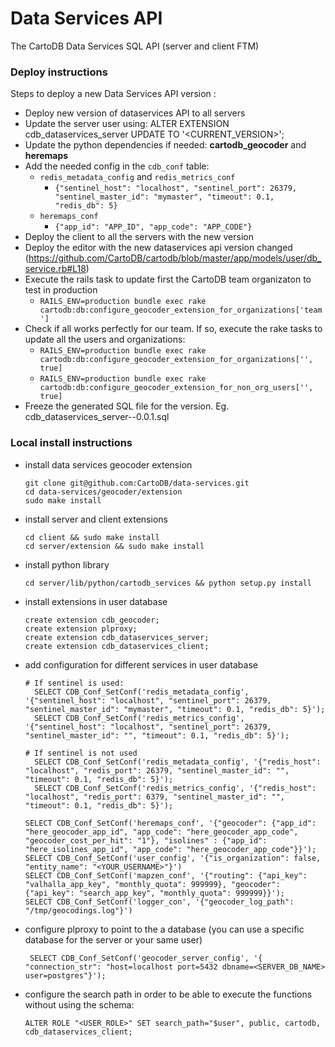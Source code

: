 # Data Services API
The CartoDB Data Services SQL API (server and client FTM)

### Deploy instructions
Steps to deploy a new Data Services API version :

- Deploy new version of dataservices API to all servers
- Update the server user using: ALTER EXTENSION cdb_dataservices_server UPDATE TO '<CURRENT_VERSION>';
- Update the python dependencies if needed: **cartodb_geocoder** and **heremaps**
- Add the needed config in the `cdb_conf` table:
  - `redis_metadata_config` and `redis_metrics_conf`
    - `{"sentinel_host": "localhost", "sentinel_port": 26379, "sentinel_master_id": "mymaster", "timeout": 0.1, "redis_db": 5}`
  - `heremaps_conf`
    - `{"app_id": "APP_ID", "app_code": "APP_CODE"}`
- Deploy the client to all the servers with the new version
- Deploy the editor with the new dataservices api version changed (https://github.com/CartoDB/cartodb/blob/master/app/models/user/db_service.rb#L18)
- Execute the rails task to update first the CartoDB team organizaton to test in production
  - `RAILS_ENV=production bundle exec rake cartodb:db:configure_geocoder_extension_for_organizations['team']`
- Check if all works perfectly for our team. If so, execute the rake tasks to update all the users and organizations:
  - `RAILS_ENV=production bundle exec rake cartodb:db:configure_geocoder_extension_for_organizations['', true]`
  - `RAILS_ENV=production bundle exec rake cartodb:db:configure_geocoder_extension_for_non_org_users['', true]`
- Freeze the generated SQL file for the version. Eg. cdb_dataservices_server--0.0.1.sql

### Local install instructions

- install data services geocoder extension 

    ```
    git clone git@github.com:CartoDB/data-services.git
    cd data-services/geocoder/extension
    sudo make install
    ```

- install server and client extensions
    
    ```
    cd client && sudo make install
    cd server/extension && sudo make install
    ```

- install python library

    ```
    cd server/lib/python/cartodb_services && python setup.py install
    ```

- install extensions in user database

    ```
    create extension cdb_geocoder;
    create extension plproxy;
    create extension cdb_dataservices_server;
    create extension cdb_dataservices_client;
    ```

- add configuration for different services in user database


    ```
    # If sentinel is used:
      SELECT CDB_Conf_SetConf('redis_metadata_config', '{"sentinel_host": "localhost", "sentinel_port": 26379, "sentinel_master_id": "mymaster", "timeout": 0.1, "redis_db": 5}');
      SELECT CDB_Conf_SetConf('redis_metrics_config', '{"sentinel_host": "localhost", "sentinel_port": 26379, "sentinel_master_id": "", "timeout": 0.1, "redis_db": 5}');
      
    # If sentinel is not used
      SELECT CDB_Conf_SetConf('redis_metadata_config', '{"redis_host": "localhost", "redis_port": 26379, "sentinel_master_id": "", "timeout": 0.1, "redis_db": 5}');
      SELECT CDB_Conf_SetConf('redis_metrics_config', '{"redis_host": "localhost", "redis_port": 6379, "sentinel_master_id": "", "timeout": 0.1, "redis_db": 5}');
  
    SELECT CDB_Conf_SetConf('heremaps_conf', '{"geocoder": {"app_id": "here_geocoder_app_id", "app_code": "here_geocoder_app_code", "geocoder_cost_per_hit": "1"}, "isolines" : {"app_id": "here_isolines_app_id", "app_code": "here_geocoder_app_code"}}');
    SELECT CDB_Conf_SetConf('user_config', '{"is_organization": false, "entity_name": "<YOUR_USERNAME>"}')
    SELECT CDB_Conf_SetConf('mapzen_conf', '{"routing": {"api_key": "valhalla_app_key", "monthly_quota": 999999}, "geocoder": {"api_key": "search_app_key", "monthly_quota": 999999}}');
    SELECT CDB_Conf_SetConf('logger_con', '{"geocoder_log_path": "/tmp/geocodings.log"}')
    ```

- configure plproxy to point to the a database (you can use a specific database for the server or your same user)

    ```
     SELECT CDB_Conf_SetConf('geocoder_server_config', '{ "connection_str": "host=localhost port=5432 dbname=<SERVER_DB_NAME> user=postgres"}');
    ```

- configure the search path in order to be able to execute the functions without using the schema:

    ```
    ALTER ROLE "<USER_ROLE>" SET search_path="$user", public, cartodb, cdb_dataservices_client;
    ```

